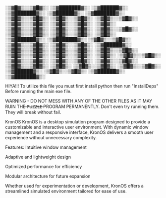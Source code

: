 
░▒▓█▓▒░░▒▓█▓▒░ ░▒▓███████▓▒░   ░▒▓██████▓▒░  ░▒▓███████▓▒░   ░▒▓██████▓▒░   ░▒▓███████▓▒░ 
░▒▓█▓▒░░▒▓█▓▒░ ░▒▓█▓▒░░▒▓█▓▒░ ░▒▓█▓▒░░▒▓█▓▒░ ░▒▓█▓▒░░▒▓█▓▒░ ░▒▓█▓▒░░▒▓█▓▒░ ░▒▓█▓▒░        
░▒▓█▓▒░░▒▓█▓▒░ ░▒▓█▓▒░░▒▓█▓▒░ ░▒▓█▓▒░░▒▓█▓▒░ ░▒▓█▓▒░░▒▓█▓▒░ ░▒▓█▓▒░░▒▓█▓▒░ ░▒▓█▓▒░        
░▒▓███████▓▒░  ░▒▓███████▓▒░  ░▒▓█▓▒░░▒▓█▓▒░ ░▒▓█▓▒░░▒▓█▓▒░ ░▒▓█▓▒░░▒▓█▓▒░  ░▒▓██████▓▒░  
░▒▓█▓▒░░▒▓█▓▒░ ░▒▓█▓▒░░▒▓█▓▒░ ░▒▓█▓▒░░▒▓█▓▒░ ░▒▓█▓▒░░▒▓█▓▒░ ░▒▓█▓▒░░▒▓█▓▒░        ░▒▓█▓▒░ 
░▒▓█▓▒░░▒▓█▓▒░ ░▒▓█▓▒░░▒▓█▓▒░ ░▒▓█▓▒░░▒▓█▓▒░ ░▒▓█▓▒░░▒▓█▓▒░ ░▒▓█▓▒░░▒▓█▓▒░        ░▒▓█▓▒░ 
░▒▓█▓▒░░▒▓█▓▒░ ░▒▓█▓▒░░▒▓█▓▒░  ░▒▓██████▓▒░  ░▒▓█▓▒░░▒▓█▓▒░  ░▒▓██████▓▒░  ░▒▓███████▓▒░  
                                                                                          
                                                                                          
HIYA!!!     To utilize this file you must first install python then run "InstallDeps" Before running the main exe file. 


WARNING - DO NOT MESS WITH ANY OF THE OTHER FILES AS IT MAY RUIN THE ̶P̶U̶Z̶Z̶L̶E̶  PROGRAM PERMANENTLY. Don't even try running them. They will break without fail.







KronOS
KronOS is a desktop simulation program designed to provide a customizable and interactive user environment. With dynamic window management and a responsive interface, KronOS delivers a smooth user experience without unnecessary complexity.

Features:
Intuitive window management

Adaptive and lightweight design

Optimized performance for efficiency

Modular architecture for future expansion

Whether used for experimentation or development, KronOS offers a streamlined simulated environment tailored for ease of use.
